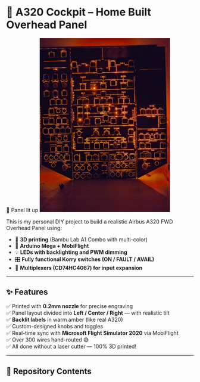 # 🛫 A320 Cockpit – Home Built Overhead Panel
🔹 Panel lit up
<img src="JPG/3.jpg" width="350"/>

This is my personal DIY project to build a realistic Airbus A320 FWD Overhead Panel using:
- 🔧 **3D printing** (Bambu Lab A1 Combo with multi-color)
- 🔌 **Arduino Mega + MobiFlight**
- 💡 **LEDs with backlighting and PWM dimming**
- 🎛️ **Fully functional Korry switches (ON / FAULT / AVAIL)**
- 🧠 **Multiplexers (CD74HC4067) for input expansion**

---

## ✨ Features

✅ Printed with **0.2mm nozzle** for precise engraving  
✅ Panel layout divided into **Left / Center / Right** — with realistic tilt  
✅ **Backlit labels** in warm amber (like real A320)  
✅ Custom-designed knobs and toggles  
✅ Real-time sync with **Microsoft Flight Simulator 2020** via MobiFlight  
✅ Over 300 wires hand-routed 😅  
✅ All done without a laser cutter — 100% 3D printed!

---

## 📂 Repository Contents

